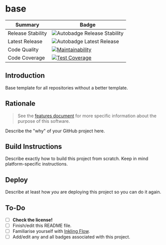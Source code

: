 # base

| Summary           | Badge                                              |
| ----------------- | -------------------------------------------------- |
| Release Stability | ![Autobadge Release Stability][release-stability] |
| Latest Release    | ![Autobadge Latest Release][latest-release]       |
| Code Quality      | [![Maintainability][quality-image]][quality-link]  |
| Code Coverage     | [![Test Coverage][coverage-image]][coverage-link]  |

[release-stability]: https://img.shields.io/static/v1?label=latest&message=0.0.0&color=purple
[latest-release]: https://img.shields.io/static/v1?label=stability&message=unusable&color=red
[quality-image]: https://api.codeclimate.com/v1/badges/8887e847856049d78bfc/maintainability
[quality-link]: https://codeclimate.com/github/teaminkling/base/maintainability
[coverage-image]: https://api.codeclimate.com/v1/badges/8887e847856049d78bfc/test_coverage
[coverage-link]: https://codeclimate.com/github/teaminkling/base/test_coverage

## Introduction

Base template for all repositories without a better template.

## Rationale

> See the [features document](FEATURES.md) for more specific information about the purpose of this software.

Describe the "why" of your GitHub project here.

## Build Instructions

Describe exactly how to build this project from scratch. Keep in mind platform-specific instructions.

## Deploy

Describe at least how _you_ are deploying this project so you can do it again.

## To-Do

- [ ] **Check the license!**
- [ ] Finish/edit this README file.
- [ ] Familiarise yourself with [Inkling Flow](https://github.com/teaminkling/inkling-flow).
- [ ] Add/edit any and all badges associated with this project.
